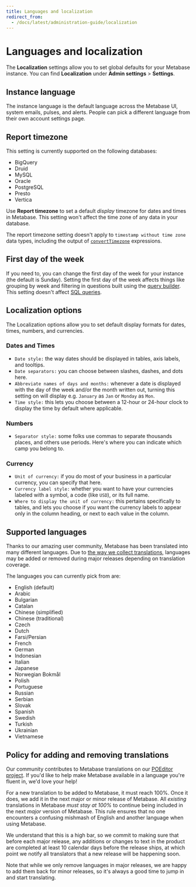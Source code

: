 ```yaml
---
title: Languages and localization
redirect_from:
  - /docs/latest/administration-guide/localization
---
```


# Languages and localization

The **Localization** settings allow you to set global defaults for your Metabase instance. You can find **Localization** under **Admin settings** > **Settings**.

## Instance language

The instance language is the default language across the Metabase UI, system emails, pulses, and alerts. People can pick a different language from their own account settings page.

## Report timezone

This setting is currently supported on the following databases:
   - BigQuery
   - Druid
   - MySQL
   - Oracle
   - PostgreSQL
   - Presto
   - Vertica

Use **Report timezone** to set a default _display_ timezone for dates and times in Metabase. This setting won't affect the time zone of any data in your database.

The report timezone setting doesn't apply to `timestamp without time zone` data types, including the output of [`convertTimezone`](../questions/query-builder/expressions/converttimezone.md) expressions.

## First day of the week

If you need to, you can change the first day of the week for your instance (the default is Sunday). Setting the first day of the week affects things like grouping by week and filtering in questions built using the [query builder](../questions/query-builder/introduction.md). This setting doesn't affect [SQL queries](../questions/native-editor/writing-sql.md).

## Localization options

The Localization options allow you to set default display formats for dates, times, numbers, and currencies.

### Dates and Times

- `Date style:` the way dates should be displayed in tables, axis labels, and tooltips.
- `Date separators:` you can choose between slashes, dashes, and dots here.
- `Abbreviate names of days and months:` whenever a date is displayed with the day of the week and/or the month written out, turning this setting on will display e.g. `January` as `Jan` or `Monday` as `Mon`.
- `Time style:` this lets you choose between a 12-hour or 24-hour clock to display the time by default where applicable.

### Numbers

- `Separator style:` some folks use commas to separate thousands places, and others use periods. Here's where you can indicate which camp you belong to.

### Currency

- `Unit of currency:` if you do most of your business in a particular currency, you can specify that here.
- `Currency label style:` whether you want to have your currencies labeled with a symbol, a code (like `USD`), or its full name.
- `Where to display the unit of currency:` this pertains specifically to tables, and lets you choose if you want the currency labels to appear only in the column heading, or next to each value in the column.

## Supported languages

Thanks to our amazing user community, Metabase has been translated into many different languages. Due to [the way we collect translations](#policy-for-adding-and-removing-translations), languages may be added or removed during major releases depending on translation coverage.

The languages you can currently pick from are:

- English (default)
- Arabic
- Bulgarian
- Catalan
- Chinese (simplified)
- Chinese (traditional)
- Czech
- Dutch
- Farsi/Persian
- French
- German
- Indonesian
- Italian
- Japanese
- Norwegian Bokmål
- Polish
- Portuguese
- Russian
- Serbian
- Slovak
- Spanish
- Swedish
- Turkish
- Ukrainian
- Vietnamese

## Policy for adding and removing translations

Our community contributes to Metabase translations on our [POEditor project](https://poeditor.com/join/project/ynjQmwSsGh). If you'd like to help make Metabase available in a language you're fluent in, we'd love your help!

For a new translation to be added to Metabase, it must reach 100%. Once it does, we add it in the next major or minor release of Metabase. All _existing_ translations in Metabase _must stay at 100%_ to continue being included in the next _major_ version of Metabase. This rule ensures that no one encounters a confusing mishmash of English and another language when using Metabase.

We understand that this is a high bar, so we commit to making sure that before each major release, any additions or changes to text in the product are completed at least 10 calendar days before the release ships, at which point we notify all translators that a new release will be happening soon.

Note that while we only remove languages in major releases, we are happy to add them back for minor releases, so it's always a good time to jump in and start translating.
